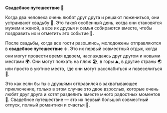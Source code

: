 **Свадебное путешествие** 🌟

Когда два человека очень любят друг друга и решают пожениться, они устраивают свадьбу 💍. Это такой особенный день, когда они становятся мужем и женой, а все их друзья и семья собираются вместе, чтобы поздравить их и отметить это событие 🎉.

После свадьбы, когда все гости разошлись, молодожены отправляются в **свадебное путешествие** ✈️. Это их первый совместный отдых, когда они могут провести время вдвоем, наслаждаясь друг другом и новыми местами 🌍. Они могут поехать на пляж 🏖️, в горы ⛰️, в другие страны 🌏 или просто в уютное место, где они могут расслабиться и повеселиться 🎠.

Это как если бы ты с друзьями отправился в захватывающее приключение, только в этом случае это двое взрослых, которые очень любят друг друга и хотят разделить вместе много радостных моментов 💖. Свадебное путешествие — это их первый большой совместный отпуск, полный романтики и счастья 🌺.